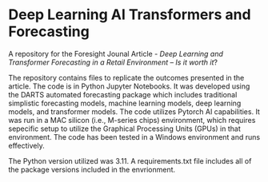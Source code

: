 # Deep Learning AI Transformers and Forecasting
A repository for the Foresight Jounal Article - _Deep Learning and Transformer Forecasting in a Retail Environment – Is it worth it_?

The repository contains files to replicate the outcomes presented in the article. The code is in Python Jupyter Notebooks. 
It was developed using the DARTS automated forecasting package which includes traditional simplistic forecasting models, 
machine learning models, deep learning models, and transformer models. The code utilizes Pytorch AI capabilities. It
was run in a MAC silicon (i.e., M-series chips) environment, which requires sepecific setup to utilize the 
Graphical Processing Units (GPUs) in that environment. The code has been tested in a Windows environment and runs effectively.

The Python version utilized was 3.11. A requirements.txt file includes all of the package versions included in the
envrionment. 

